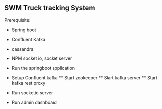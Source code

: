 ## SWM Truck tracking System

Prerequisite:
* Spring boot
* Confluent Kafka
* cassandra
* NPM socket io, socket server

* Run the springboot application
* Setup Confluent kafka
  ** Start zookeeper
  ** Start kafka server
  ** Start kafka rest proxy
* Run socketio server
* Run admin dashboard

